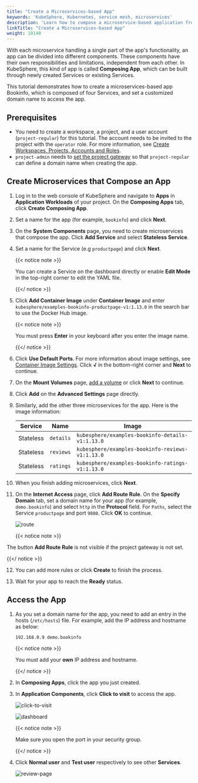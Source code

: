 ```yaml
---
title: "Create a Microservices-based App"
keywords: 'KubeSphere, Kubernetes, service mesh, microservices'
description: 'Learn how to compose a microservice-based application from scratch.'
linkTitle: "Create a Microservices-based App"
weight: 10140
---
```


With each microservice handling a single part of the app's functionality, an app can be divided into different components. These components have their own responsibilities and limitations, independent from each other. In KubeSphere, this kind of app is called **Composing App**, which can be built through newly created Services or existing Services.

This tutorial demonstrates how to create a microservices-based app Bookinfo, which is composed of four Services, and set a customized domain name to access the app.

## Prerequisites

- You need to create a workspace, a project, and a user account (`project-regular`) for this tutorial. The account needs to be invited to the project with the `operator` role. For more information, see [Create Workspaces, Projects, Accounts and Roles](../../../quick-start/create-workspace-and-project/).
- `project-admin` needs to [set the project gateway](../../../project-administration/project-gateway/) so that `project-regular` can define a domain name when creating the app.

## Create Microservices that Compose an App

1. Log in to the web console of KubeSphere and navigate to **Apps** in **Application Workloads** of your project. On the **Composing Apps** tab, click **Create Composing App**.

2. Set a name for the app (for example, `bookinfo`) and click **Next**.

3. On the **System Components** page, you need to create microservices that compose the app. Click **Add Service** and select **Stateless Service**.

4. Set a name for the Service (e.g `productpage`) and click **Next**.

   {{< notice note >}}

   You can create a Service on the dashboard directly or enable **Edit Mode** in the top-right corner to edit the YAML file.

   {{</ notice >}} 

5. Click **Add Container Image** under **Container Image** and enter `kubesphere/examples-bookinfo-productpage-v1:1.13.0` in the search bar to use the Docker Hub image.

   {{< notice note >}}

   You must press **Enter** in your keyboard after you enter the image name.

   {{</ notice >}} 

6. Click **Use Default Ports**. For more information about image settings, see [Container Image Settings](../../../project-user-guide/application-workloads/container-image-settings/). Click **√** in the bottom-right corner and **Next** to continue.

7. On the **Mount Volumes** page, [add a volume](../../../project-user-guide/storage/volumes/) or click **Next** to continue.

8. Click **Add** on the **Advanced Settings** page directly.

9. Similarly, add the other three microservices for the app. Here is the image information:

   | Service   | Name      | Image                                            |
   | --------- | --------- | ------------------------------------------------ |
   | Stateless | `details` | `kubesphere/examples-bookinfo-details-v1:1.13.0` |
   | Stateless | `reviews` | `kubesphere/examples-bookinfo-reviews-v1:1.13.0` |
   | Stateless | `ratings` | `kubesphere/examples-bookinfo-ratings-v1:1.13.0` |

10. When you finish adding microservices, click **Next**.

11. On the **Internet Access** page, click **Add Route Rule**. On the **Specify Domain** tab, set a domain name for your app (for example, `demo.bookinfo`) and select `http` in the **Protocol** field. For `Paths`, select the Service `productpage` and port `9080`. Click **OK** to continue.

    ![route](/images/docs/project-user-guide/applications/create-a-microservices-based-app/route.png)

    {{< notice note >}}

The button **Add Route Rule** is not visible if the project gateway is not set.

{{</ notice >}} 

12. You can add more rules or click **Create** to finish the process.

13. Wait for your app to reach the **Ready** status.


## Access the App

1. As you set a domain name for the app, you need to add an entry in the hosts (`/etc/hosts`) file. For example, add the IP address and hostname as below:

   ```txt
   192.168.0.9 demo.bookinfo
   ```

   {{< notice note >}}

   You must add your **own** IP address and hostname.

   {{</ notice >}} 

2. In **Composing Apps**, click the app you just created.

3. In **Application Components**, click **Click to visit** to access the app.

   ![click-to-visit](/images/docs/project-user-guide/applications/create-a-microservices-based-app/click-to-visit.png)

   ![dashboard](/images/docs/project-user-guide/applications/create-a-microservices-based-app/dashboard.png)

   {{< notice note >}}

   Make sure you open the port in your security group.

   {{</ notice >}}

4. Click **Normal user** and **Test user** respectively to see other **Services**.

   ![review-page](/images/docs/project-user-guide/applications/create-a-microservices-based-app/review-page.png)

   

